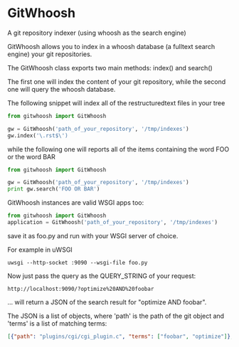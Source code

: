GitWhoosh
=========

A git repository indexer (using whoosh as the search engine)

GitWhoosh allows you to index in a whoosh database (a fulltext search engine) your git repositories.

The GitWhoosh class exports two main methods: index() and search()

The first one will index the content of your git repository, while the second one will query
the whoosh database.

The following snippet will index all of the restructuredtext files in your tree

```python
from gitwhoosh import GitWhoosh

gw = GitWhoosh('path_of_your_repository', '/tmp/indexes')
gw.index('\.rst$\')
```

while the following one will reports all of the items containing the word FOO or the word BAR

```python
from gitwhoosh import GitWhoosh

gw = GitWhoosh('path_of_your_repository', '/tmp/indexes')
print gw.search('FOO OR BAR')
```

GitWhoosh instances are valid WSGI apps too:

```python
from gitwhoosh import GitWhoosh
application = GitWhoosh('path_of_your_repository', '/tmp/indexes')
```

save it as foo.py and run with your WSGI server of choice.

For example in uWSGI

```
uwsgi --http-socket :9090 --wsgi-file foo.py
```

Now just pass the query as the QUERY_STRING of your request:

```
http://localhost:9090/?optimize%20AND%20foobar
```

... will return a JSON of the search result for "optimize AND foobar".

The JSON is a list of objects, where 'path' is the path of the git object and 'terms' is a list of matching terms:

```json
[{"path": "plugins/cgi/cgi_plugin.c", "terms": ["foobar", "optimize"]}, {"path": "plugins/python/python_plugin.c", "terms": ["foobar", "optimize"]}]
```